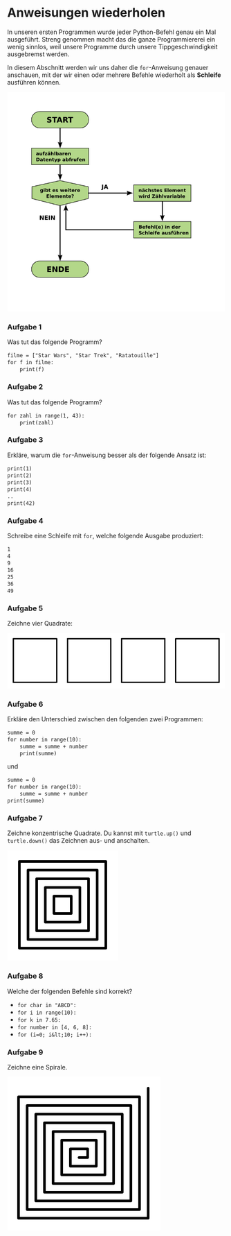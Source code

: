 
# Anweisungen wiederholen

In unseren ersten Programmen wurde jeder Python-Befehl genau ein Mal ausgeführt. Streng genommen macht das die ganze Programmiererei ein wenig sinnlos, weil unsere Programme durch unsere Tippgeschwindigkeit ausgebremst werden.

In diesem Abschnitt werden wir uns daher die `for`-Anweisung genauer anschauen, mit der wir einen oder mehrere Befehle wiederholt als **Schleife** ausführen können.

![Schleife](schleife_python.png)

### Aufgabe 1

Was tut das folgende Programm?

    filme = ["Star Wars", "Star Trek", "Ratatouille"]
    for f in filme:
        print(f)

### Aufgabe 2

Was tut das folgende Programm?

    for zahl in range(1, 43):
        print(zahl)


### Aufgabe 3

Erkläre, warum die `for`-Anweisung besser als der folgende Ansatz ist:

    print(1)
    print(2)
    print(3)
    print(4)
    ..
    print(42)


### Aufgabe 4

Schreibe eine Schleife mit `for`, welche folgende Ausgabe produziert:

    1
    4
    9
    16
    25
    36
    49


### Aufgabe 5

Zeichne vier Quadrate:

![](four_squares.svg)

### Aufgabe 6

Erkläre den Unterschied zwischen den folgenden zwei Programmen:

    summe = 0
    for number in range(10):
        summe = summe + number
        print(summe)

und

    summe = 0
    for number in range(10):
        summe = summe + number
    print(summe)


### Aufgabe 7

Zeichne konzentrische Quadrate. Du kannst mit `turtle.up()` und `turtle.down()` das Zeichnen aus- und anschalten.

![](concentric.svg)



### Aufgabe 8

Welche der folgenden Befehle sind korrekt?

* `for char in "ABCD":`
* `for i in range(10):`
* `for k in 7.65:`
* `for number in [4, 6, 8]:`
* `for (i=0; i&lt;10; i++):`


### Aufgabe 9

Zeichne eine Spirale. 

![](square_spiral.svg)
